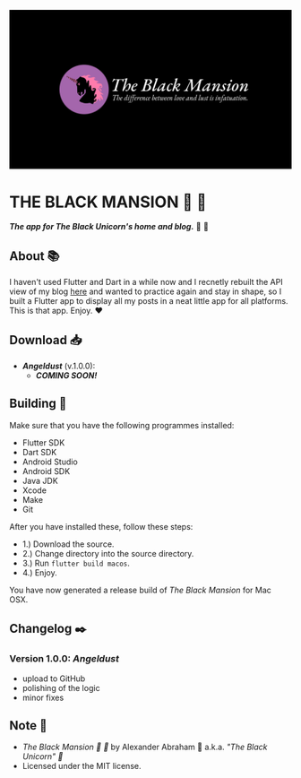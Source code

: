 <p align="center">
 <img src="assets/images/banner.png"/>
</p>

# THE BLACK MANSION :black_heart: :unicorn:

***The app for The Black Unicorn's home and blog.*** :black_heart: :unicorn:

## About :books:

I haven't used Flutter and Dart in a while now and I recnetly rebuilt the API view of my blog [here](https://blckunicorn.art) and wanted to practice again and stay in shape, so I built a Flutter app to display all my posts in a neat little app for all platforms. This is that app. Enjoy. :heart:

## Download :inbox_tray:

- ***Angeldust*** (v.1.0.0):
  - ***COMING SOON!***

## Building :hammer:

Make sure that you have the following programmes installed:

- Flutter SDK
- Dart SDK
- Android Studio
- Android SDK
- Java JDK
- Xcode
- Make
- Git

After you have installed these, follow these steps:

- 1.) Download the source.
- 2.) Change directory into the source directory.
- 3.) Run `flutter build macos`.
- 4.) Enjoy.

You have now generated a release build of *The Black Mansion* for Mac OSX.

## Changelog :black_nib:

### Version 1.0.0: ***Angeldust***

- upload to GitHub
- polishing of the logic
- minor fixes

## Note :scroll:

- *The Black Mansion :black_heart: :unicorn:* by Alexander Abraham :black_heart: a.k.a. *"The Black Unicorn" :unicorn:*
- Licensed under the MIT license.
